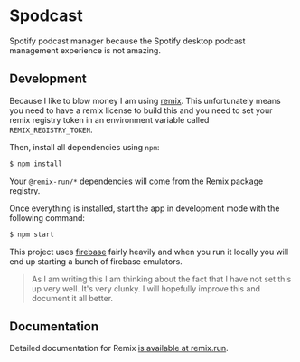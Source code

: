 # Spodcast

Spotify podcast manager because the Spotify desktop podcast management experience is not amazing.

## Development

Because I like to blow money I am using [remix](https://remix.run). This unfortunately means you need to have a remix license to build this and you need to set your remix registry token in an environment variable called `REMIX_REGISTRY_TOKEN`.

Then, install all dependencies using `npm`:

```sh
$ npm install
```

Your `@remix-run/*` dependencies will come from the Remix package registry.

Once everything is installed, start the app in development mode with the following command:

```sh
$ npm start
```

This project uses [firebase](https://firebase.google.com/) fairly heavily and when you run it locally you will end up starting a bunch of firebase emulators.

> As I am writing this I am thinking about the fact that I have not set this up very well. It's very clunky. I will hopefully improve this and document it all better.

## Documentation

Detailed documentation for Remix [is available at remix.run](https://remix.run/dashboard/docs).
